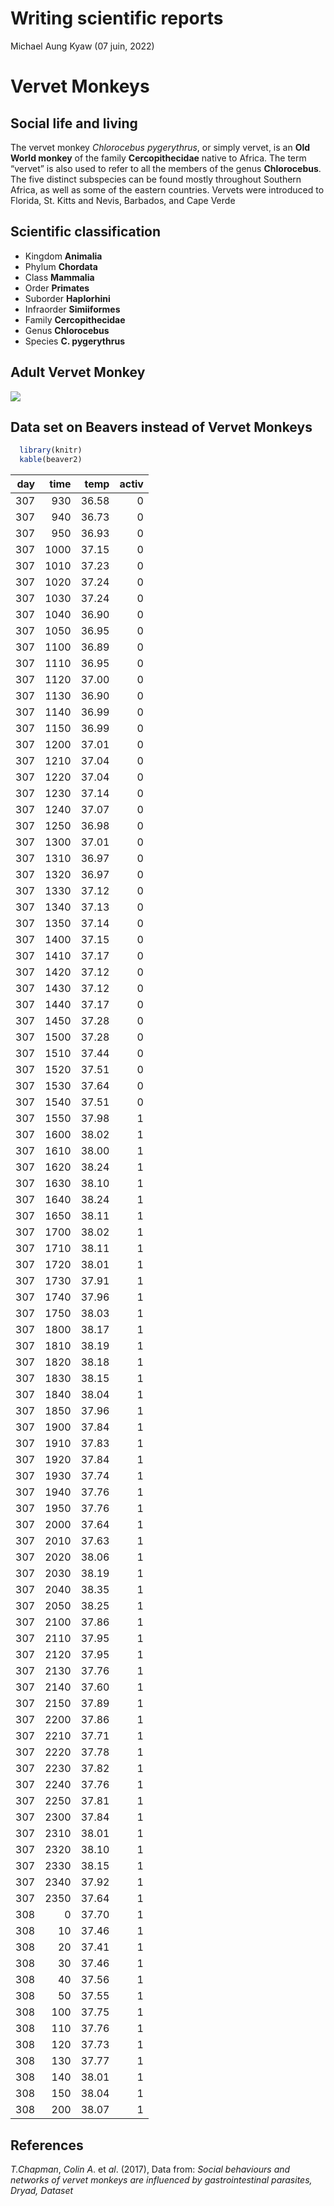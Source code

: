 Writing scientific reports
================
Michael Aung Kyaw
(07 juin, 2022)

# Vervet Monkeys

## Social life and living

The vervet monkey *Chlorocebus pygerythrus*, or simply vervet, is an
**Old World monkey** of the family **Cercopithecidae** native to Africa.
The term “vervet” is also used to refer to all the members of the genus
**Chlorocebus**. The five distinct subspecies can be found mostly
throughout Southern Africa, as well as some of the eastern countries.
Vervets were introduced to Florida, St. Kitts and Nevis, Barbados, and
Cape Verde

## Scientific classification

-   Kingdom **Animalia**
-   Phylum **Chordata**
-   Class **Mammalia**
-   Order **Primates**
-   Suborder **Haplorhini**
-   Infraorder **Simiiformes**
-   Family **Cercopithecidae**
-   Genus **Chlorocebus**
-   Species **C. pygerythrus**

## Adult Vervet Monkey

![](https://upload.wikimedia.org/wikipedia/commons/thumb/4/48/Black_faced_vervet_monkey.jpg/440px-Black_faced_vervet_monkey.jpg)

## Data set on Beavers instead of Vervet Monkeys

``` r
  library(knitr)
  kable(beaver2)
```

| day | time |  temp | activ |
|----:|-----:|------:|------:|
| 307 |  930 | 36.58 |     0 |
| 307 |  940 | 36.73 |     0 |
| 307 |  950 | 36.93 |     0 |
| 307 | 1000 | 37.15 |     0 |
| 307 | 1010 | 37.23 |     0 |
| 307 | 1020 | 37.24 |     0 |
| 307 | 1030 | 37.24 |     0 |
| 307 | 1040 | 36.90 |     0 |
| 307 | 1050 | 36.95 |     0 |
| 307 | 1100 | 36.89 |     0 |
| 307 | 1110 | 36.95 |     0 |
| 307 | 1120 | 37.00 |     0 |
| 307 | 1130 | 36.90 |     0 |
| 307 | 1140 | 36.99 |     0 |
| 307 | 1150 | 36.99 |     0 |
| 307 | 1200 | 37.01 |     0 |
| 307 | 1210 | 37.04 |     0 |
| 307 | 1220 | 37.04 |     0 |
| 307 | 1230 | 37.14 |     0 |
| 307 | 1240 | 37.07 |     0 |
| 307 | 1250 | 36.98 |     0 |
| 307 | 1300 | 37.01 |     0 |
| 307 | 1310 | 36.97 |     0 |
| 307 | 1320 | 36.97 |     0 |
| 307 | 1330 | 37.12 |     0 |
| 307 | 1340 | 37.13 |     0 |
| 307 | 1350 | 37.14 |     0 |
| 307 | 1400 | 37.15 |     0 |
| 307 | 1410 | 37.17 |     0 |
| 307 | 1420 | 37.12 |     0 |
| 307 | 1430 | 37.12 |     0 |
| 307 | 1440 | 37.17 |     0 |
| 307 | 1450 | 37.28 |     0 |
| 307 | 1500 | 37.28 |     0 |
| 307 | 1510 | 37.44 |     0 |
| 307 | 1520 | 37.51 |     0 |
| 307 | 1530 | 37.64 |     0 |
| 307 | 1540 | 37.51 |     0 |
| 307 | 1550 | 37.98 |     1 |
| 307 | 1600 | 38.02 |     1 |
| 307 | 1610 | 38.00 |     1 |
| 307 | 1620 | 38.24 |     1 |
| 307 | 1630 | 38.10 |     1 |
| 307 | 1640 | 38.24 |     1 |
| 307 | 1650 | 38.11 |     1 |
| 307 | 1700 | 38.02 |     1 |
| 307 | 1710 | 38.11 |     1 |
| 307 | 1720 | 38.01 |     1 |
| 307 | 1730 | 37.91 |     1 |
| 307 | 1740 | 37.96 |     1 |
| 307 | 1750 | 38.03 |     1 |
| 307 | 1800 | 38.17 |     1 |
| 307 | 1810 | 38.19 |     1 |
| 307 | 1820 | 38.18 |     1 |
| 307 | 1830 | 38.15 |     1 |
| 307 | 1840 | 38.04 |     1 |
| 307 | 1850 | 37.96 |     1 |
| 307 | 1900 | 37.84 |     1 |
| 307 | 1910 | 37.83 |     1 |
| 307 | 1920 | 37.84 |     1 |
| 307 | 1930 | 37.74 |     1 |
| 307 | 1940 | 37.76 |     1 |
| 307 | 1950 | 37.76 |     1 |
| 307 | 2000 | 37.64 |     1 |
| 307 | 2010 | 37.63 |     1 |
| 307 | 2020 | 38.06 |     1 |
| 307 | 2030 | 38.19 |     1 |
| 307 | 2040 | 38.35 |     1 |
| 307 | 2050 | 38.25 |     1 |
| 307 | 2100 | 37.86 |     1 |
| 307 | 2110 | 37.95 |     1 |
| 307 | 2120 | 37.95 |     1 |
| 307 | 2130 | 37.76 |     1 |
| 307 | 2140 | 37.60 |     1 |
| 307 | 2150 | 37.89 |     1 |
| 307 | 2200 | 37.86 |     1 |
| 307 | 2210 | 37.71 |     1 |
| 307 | 2220 | 37.78 |     1 |
| 307 | 2230 | 37.82 |     1 |
| 307 | 2240 | 37.76 |     1 |
| 307 | 2250 | 37.81 |     1 |
| 307 | 2300 | 37.84 |     1 |
| 307 | 2310 | 38.01 |     1 |
| 307 | 2320 | 38.10 |     1 |
| 307 | 2330 | 38.15 |     1 |
| 307 | 2340 | 37.92 |     1 |
| 307 | 2350 | 37.64 |     1 |
| 308 |    0 | 37.70 |     1 |
| 308 |   10 | 37.46 |     1 |
| 308 |   20 | 37.41 |     1 |
| 308 |   30 | 37.46 |     1 |
| 308 |   40 | 37.56 |     1 |
| 308 |   50 | 37.55 |     1 |
| 308 |  100 | 37.75 |     1 |
| 308 |  110 | 37.76 |     1 |
| 308 |  120 | 37.73 |     1 |
| 308 |  130 | 37.77 |     1 |
| 308 |  140 | 38.01 |     1 |
| 308 |  150 | 38.04 |     1 |
| 308 |  200 | 38.07 |     1 |

## References

*T.Chapman*, *Colin A*. et *al*. (2017), Data from: *Social behaviours
and networks of vervet monkeys are influenced by gastrointestinal
parasites, Dryad, Dataset*
